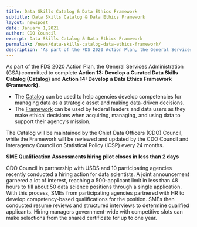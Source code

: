 ```yaml
---
title: Data Skills Catalog & Data Ethics Framework
subtitle: Data Skills Catalog & Data Ethics Framework
layout: newspost
date: January 1,2021
author: CDO Council
excerpt: Data Skills Catalog & Data Ethics Framework
permalink: /news/data-skills-catalog-data-ethics-framework/
description: 'As part of the FDS 2020 Action Plan, the General Services Administration (GSA) committed to complete <strong>Action 13: Develop a Curated Data Skills Catalog (Catalog) and Action 14: Develop a Data Ethics Framework (Framework).</strong>'
---
```


As part of the FDS 2020 Action Plan, the General Services Administration (GSA) committed to complete <strong>Action 13: Develop a Curated Data Skills Catalog (Catalog)</strong> and <strong>Action 14: Develop a Data Ethics Framework (Framework).</strong>


<ul>
    <li>The <a href="https://resources.data.gov/assets/documents/fds-data-skills-catalog.pdf"> Catalog</a>  can be used to help agencies develop competencies for managing data as a strategic asset and making data-driven decisions.</li>
    <li>The <a href="https://resources.data.gov/assets/documents/fds-data-ethics-framework.pdf">Framework</a> can be used by federal leaders and data users as they make ethical decisions when acquiring, managing, and using data to support their agency’s mission.</li>
</ul>

The Catalog will be maintained by the Chief Data Officers (CDO) Council, while the Framework will be reviewed and updated by the CDO Council and Interagency Council on Statistical Policy (ICSP) every 24 months.

<strong>SME Qualification Assessments hiring pilot closes in less than 2 days</strong>

CDO Council in partnership with USDS and 10 participating agencies recently conducted a hiring action for data scientists. A joint announcement garnered a lot of interest, reaching a 500-applicant limit in less than 48 hours to fill about 50 data science positions through a single application. With this process, SMEs from participating agencies partnered with HR to develop competency-based qualifications for the position. SMEs then conducted resume reviews and structured interviews to determine qualified applicants. Hiring managers government-wide with competitive slots can make selections from the shared certificate for up to one year.

